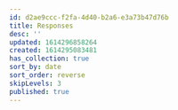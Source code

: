 ```yaml
---
id: d2ae9ccc-f2fa-4d40-b2a6-e3a73b47d76b
title: Responses
desc: ''
updated: 1614296858264
created: 1614295083481
has_collection: true
sort_by: date
sort_order: reverse
skipLevels: 3
published: true
---
```


